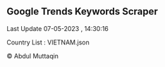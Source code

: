 

## Google Trends Keywords Scraper 
 
Last Update 07-05-2023 , 14:30:16

Country List :
VIETNAM.json



© Abdul Muttaqin 
